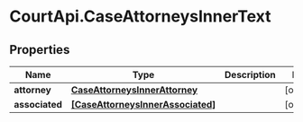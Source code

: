 # CourtApi.CaseAttorneysInnerText

## Properties
Name | Type | Description | Notes
------------ | ------------- | ------------- | -------------
**attorney** | [**CaseAttorneysInnerAttorney**](CaseAttorneysInnerAttorney.md) |  | [optional] 
**associated** | [**[CaseAttorneysInnerAssociated]**](CaseAttorneysInnerAssociated.md) |  | [optional] 


